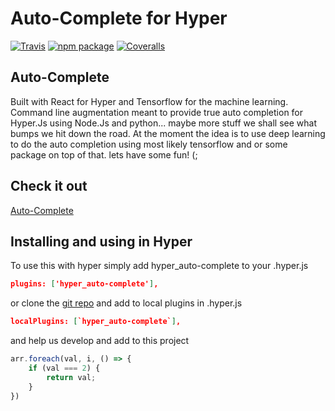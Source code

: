 # Auto-Complete for Hyper 

[![Travis][build-badge]][build]
[![npm package][npm-badge]][npm]
[![Coveralls][coveralls-badge]][coveralls]

## Auto-Complete
Built with React for Hyper and Tensorflow for the machine learning.
Command line augmentation meant to provide true auto completion for Hyper.Js using 
Node.Js and python... maybe more stuff we shall see what bumps we hit down the road.
At the moment the idea is to use deep learning to do the auto completion using most
likely tensorflow and or some package on top of that. lets have some fun! (;

## Check it out
[Auto-Complete](https://github.com/austinragotzy/hyper_auto-complete)


## Installing and using in Hyper
To use this with hyper simply add hyper_auto-complete to your .hyper.js

```json
plugins: ['hyper_auto-complete'],
```

or clone the [git repo](https://github.com/austinragotzy/hyper_auto-complete) and add to local plugins
in .hyper.js

```json
localPlugins: [`hyper_auto-complete`],

```
and help us develop and add to this project

```js
arr.foreach(val, i, () => {
    if (val === 2) {
        return val;
    }
})
```

[build-badge]: https://img.shields.io/travis/user/repo/master.png?style=flat-square
[build]: https://travis-ci.org/user/repo

[npm-badge]: https://img.shields.io/npm/v/npm-package.png?style=flat-square
[npm]: https://www.npmjs.org/package/npm-package

[coveralls-badge]: https://img.shields.io/coveralls/user/repo/master.png?style=flat-square
[coveralls]: https://coveralls.io/github/user/repo

